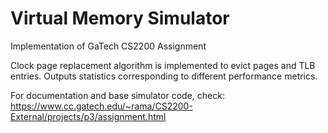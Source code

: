 # Virtual Memory Simulator

Implementation of GaTech CS2200 Assignment 

Clock page replacement algorithm is implemented to evict pages and TLB entries. Outputs statistics corresponding to different performance metrics.

For documentation and base simulator code, check: https://www.cc.gatech.edu/~rama/CS2200-External/projects/p3/assignment.html
